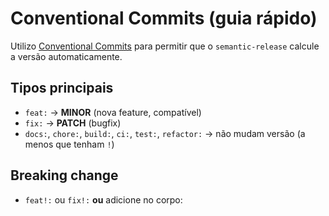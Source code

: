 # Conventional Commits (guia rápido)

Utilizo [Conventional Commits](https://www.conventionalcommits.org/) para permitir que o `semantic-release` calcule a versão automaticamente.

## Tipos principais
- `feat:` → **MINOR** (nova feature, compatível)
- `fix:` → **PATCH** (bugfix)
- `docs:`, `chore:`, `build:`, `ci:`, `test:`, `refactor:` → não mudam versão (a menos que tenham `!`)

## Breaking change
- `feat!:` ou `fix!:` **ou** adicione no corpo:
